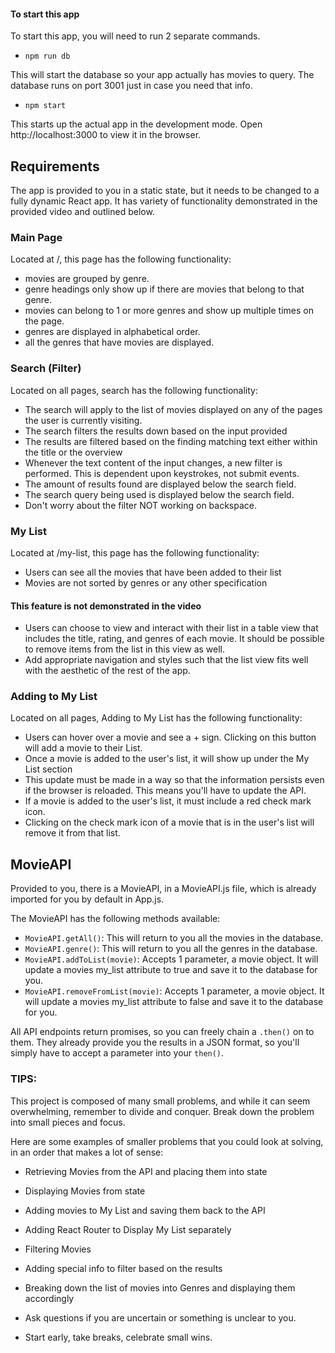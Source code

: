 #### To start this app

To start this app, you will need to run 2 separate commands.

- `npm run db`

This will start the database so your app actually has movies to query. The database runs on port 3001 just in case you need that info.

- `npm start`

This starts up the actual app in the development mode.
Open http://localhost:3000 to view it in the browser.

## Requirements

The app is provided to you in a static state, but it needs to be changed to a fully dynamic React app. It has variety of functionality demonstrated in the provided video and outlined below.

### Main Page

Located at /, this page has the following functionality:

- movies are grouped by genre.
- genre headings only show up if there are movies that belong to that genre.
- movies can belong to 1 or more genres and show up multiple times on the page.
- genres are displayed in alphabetical order.
- all the genres that have movies are displayed.

### Search (Filter)

Located on all pages, search has the following functionality:

- The search will apply to the list of movies displayed on any of the pages the user is currently visiting.
- The search filters the results down based on the input provided
- The results are filtered based on the finding matching text either within the title or the overview
- Whenever the text content of the input changes, a new filter is performed. This is dependent upon keystrokes, not submit events.
- The amount of results found are displayed below the search field.
- The search query being used is displayed below the search field.
- Don't worry about the filter NOT working on backspace.

### My List

Located at /my-list, this page has the following functionality:

- Users can see all the movies that have been added to their list
- Movies are not sorted by genres or any other specification

#### This feature is not demonstrated in the video

- Users can choose to view and interact with their list in a table view that includes the title, rating, and genres of each movie. It should be possible to remove items from the list in this view as well.
- Add appropriate navigation and styles such that the list view fits well with the aesthetic of the rest of the app.

### Adding to My List

Located on all pages, Adding to My List has the following functionality:

- Users can hover over a movie and see a + sign. Clicking on this button will add a movie to their List.
- Once a movie is added to the user's list, it will show up under the My List section
- This update must be made in a way so that the information persists even if the browser is reloaded. This means you'll have to update the API.
- If a movie is added to the user's list, it must include a red check mark icon.
- Clicking on the check mark icon of a movie that is in the user's list will remove it from that list.

## MovieAPI

Provided to you, there is a MovieAPI, in a MovieAPI.js file, which is already imported for you by default in App.js.

The MovieAPI has the following methods available:

- `MovieAPI.getAll()`: This will return to you all the movies in the database.
- `MovieAPI.genre()`: This will return to you all the genres in the database.
- `MovieAPI.addToList(movie)`: Accepts 1 parameter, a movie object. It will update a movies my_list attribute to true and save it to the database for you.
- `MovieAPI.removeFromList(movie)`: Accepts 1 parameter, a movie object. It will update a movies my_list attribute to false and save it to the database for you.

All API endpoints return promises, so you can freely chain a `.then()` on to them. They already provide you the results in a JSON format, so you'll simply have to accept a parameter into your `then()`.

### TIPS:

This project is composed of many small problems, and while it can seem overwhelming, remember to divide and conquer. Break down the problem into small pieces and focus.

Here are some examples of smaller problems that you could look at solving, in an order that makes a lot of sense:

- Retrieving Movies from the API and placing them into state
- Displaying Movies from state
- Adding movies to My List and saving them back to the API
- Adding React Router to Display My List separately
- Filtering Movies
- Adding special info to filter based on the results
- Breaking down the list of movies into Genres and displaying them accordingly

- Ask questions if you are uncertain or something is unclear to you.
- Start early, take breaks, celebrate small wins.
